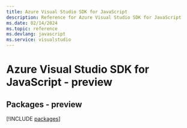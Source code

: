 ```yaml
---
title: Azure Visual Studio SDK for JavaScript
description: Reference for Azure Visual Studio SDK for JavaScript
ms.date: 02/14/2024
ms.topic: reference
ms.devlang: javascript
ms.service: visualstudio
---
```

# Azure Visual Studio SDK for JavaScript - preview
## Packages - preview
[!INCLUDE [packages](visual-studio-index.md)]